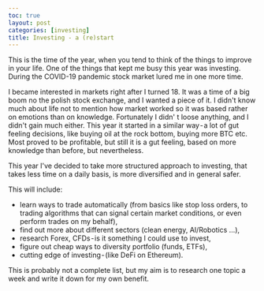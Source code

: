 ```yaml
---
toc: true
layout: post
categories: [investing]
title: Investing - a (re)start
---
```

This is the time of the year, when you tend to think of the things to improve in your life. One of the things that kept me busy this year was investing. During the COVID-19 pandemic stock market lured me in one more time.

I became interested in markets right after I turned 18. It was a time of a big boom no the polish stock exchange, and I wanted a piece of it. I didn't know much about life not to mention how market worked so it was based rather on emotions than on knowledge. Fortunately I didn' t loose anything, and I didn't gain much either. This year it started in a similar way - a lot of gut feeling decisions, like buying oil at the rock bottom, buying more BTC etc. Most proved to be profitable, but still it is a gut feeling, based on more knowledge than before, but nevertheless.

This year I've decided to take more structured approach to investing, that takes less time on a daily basis, is more diversified and in general safer.

This will include:

- learn ways to trade automatically (from basics like stop loss orders, to trading algorithms that can signal certain market conditions, or even perform trades on my behalf),
- find out more about different sectors (clean energy, AI/Robotics …),
- research Forex, CFDs - is it something I could use to invest,
- figure out cheap ways to diversity portfolio (funds, ETFs),
- cutting edge of investing - (like DeFi on Ethereum).

This is probably not a complete list, but my aim is to research one topic a week and write it down for my own benefit.
